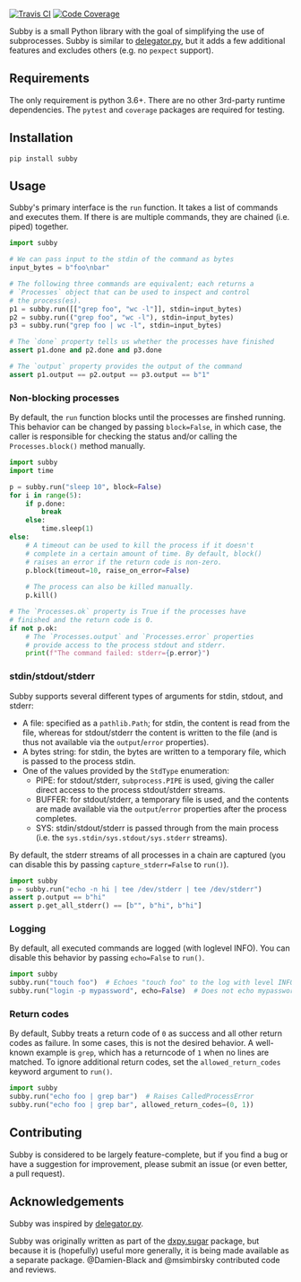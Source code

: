 [![Travis CI](https://travis-ci.org/jdidion/subby.svg?branch=master)](https://travis-ci.org/jdidion/subby)
[![Code Coverage](https://codecov.io/gh/jdidion/subby/branch/master/graph/badge.svg)](https://codecov.io/gh/jdidion/subby)

Subby is a small Python library with the goal of simplifying the use of subprocesses. Subby is similar to [delegator.py](https://github.com/amitt001/delegator.py), but it adds a few additional features and excludes others (e.g. no `pexpect` support).

## Requirements

The only requirement is python 3.6+. There are no other 3rd-party runtime dependencies. The `pytest` and `coverage` packages are required for testing.

## Installation

`pip install subby`

## Usage

Subby's primary interface is the `run` function. It takes a list of commands and executes them. If there is are multiple commands, they are chained (i.e. piped) together.

```python
import subby

# We can pass input to the stdin of the command as bytes
input_bytes = b"foo\nbar"

# The following three commands are equivalent; each returns a
# `Processes` object that can be used to inspect and control
# the process(es).
p1 = subby.run([["grep foo", "wc -l"]], stdin=input_bytes)
p2 = subby.run(("grep foo", "wc -l"), stdin=input_bytes)
p3 = subby.run("grep foo | wc -l", stdin=input_bytes)

# The `done` property tells us whether the processes have finished
assert p1.done and p2.done and p3.done

# The `output` property provides the output of the command
assert p1.output == p2.output == p3.output == b"1"
```

### Non-blocking processes

By default, the `run` function blocks until the processes are finshed running. This behavior can be changed by passing `block=False`, in which case, the caller is responsible for checking the status and/or calling the `Processes.block()` method manually.

```python
import subby
import time

p = subby.run("sleep 10", block=False)
for i in range(5):
    if p.done:
        break
    else:
        time.sleep(1)
else:
    # A timeout can be used to kill the process if it doesn't
    # complete in a certain amount of time. By default, block()
    # raises an error if the return code is non-zero.
    p.block(timeout=10, raise_on_error=False)
    
    # The process can also be killed manually.
    p.kill()

# The `Processes.ok` property is True if the processes have
# finished and the return code is 0.
if not p.ok:
    # The `Processes.output` and `Processes.error` properties
    # provide access to the process stdout and stderr.
    print(f"The command failed: stderr={p.error}")
```

### stdin/stdout/stderr

Subby supports several different types of arguments for stdin, stdout, and stderr:

* A file: specified as a `pathlib.Path`; for stdin, the content is read from the file, whereas for stdout/stderr the content is written to the file (and is thus not available via the `output`/`error` properties).
* A bytes string: for stdin, the bytes are written to a temporary file, which is passed to the process stdin.
* One of the values provided by the `StdType` enumeration:
    * PIPE: for stdout/stderr, `subprocess.PIPE` is used, giving the caller direct access to the process stdout/stderr streams.
    * BUFFER: for stdout/stderr, a temporary file is used, and the contents are made available via the `output`/`error` properties after the process completes.
    * SYS: stdin/stdout/stderr is passed through from the main process (i.e. the `sys.stdin/sys.stdout/sys.stderr` streams).

By default, the stderr streams of all processes in a chain are captured (you can disable this by passing `capture_stderr=False` to `run()`).

```python
import subby
p = subby.run("echo -n hi | tee /dev/stderr | tee /dev/stderr")
assert p.output == b"hi"
assert p.get_all_stderr() == [b"", b"hi", b"hi"]
```

### Logging

By default, all executed commands are logged (with loglevel INFO). You can disable this behavior by passing `echo=False` to `run()`.

```python
import subby
subby.run("touch foo")  # Echoes "touch foo" to the log with level INFO
subby.run("login -p mypassword", echo=False)  # Does not echo mypassword
```

### Return codes

By default, Subby treats a return code of `0` as success and all other return codes as failure. In some cases, this is not the desired behavior. A well-known example is `grep`, which has a returncode of `1` when no lines are matched. To ignore additional return codes, set the `allowed_return_codes` keyword argument to `run()`.

```python
import subby
subby.run("echo foo | grep bar")  # Raises CalledProcessError
subby.run("echo foo | grep bar", allowed_return_codes=(0, 1))
```
## Contributing

Subby is considered to be largely feature-complete, but if you find a bug or have a suggestion for improvement, please submit an issue (or even better, a pull request).

## Acknowledgements

Subby was inspired by [delegator.py](https://github.com/amitt001/delegator.py).

Subby was originally written as part of the [dxpy.sugar](https://github.com/dnanexus/dx-toolkit/tree/SCI-1321_dx_sugar/src/python/dxpy/sugar) package, but because it is (hopefully) useful more generally, it is being made available as a separate package. @Damien-Black and @msimbirsky contributed code and reviews.
